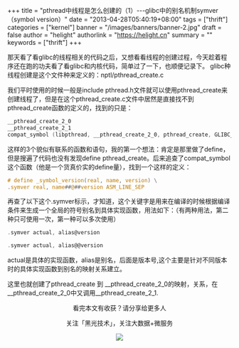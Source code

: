 +++
title = "pthread中线程是怎么创建的（1）---glibc中的别名机制symver（symbol version）"
date = "2013-04-28T05:40:19+08:00"
tags = ["thrift"]
categories = ["kernel"]
banner = "/images/banners/banner-2.jpg"
draft = false
author = "helight"
authorlink = "https://helight.cn"
summary = ""
keywords = ["thrift"]
+++

那天看了看glibc的线程相关的代码之后，又想看看线程的创建过程，今天趁着程序还在跑的功夫看了看glibc和内核代码，简单过了一下，也顺便记录下。
glibc种线程创建是这个文件种来定义的：nptl/pthread_create.c

我们平时使用的时候一般是include pthread.h文件就可以使用pthread_create来创建线程了，但是在这个pthread_create.c文件中居然是直接找不到pthread_create函数的定义的，找到的只是：
<!--more-->
```c
__pthread_create_2_0
__pthread_create_2_1
compat_symbol (libpthread, __pthread_create_2_0, pthread_create, GLIBC_2_0);
```

这样的3个貌似有联系的函数和语句，我的第一个想法：肯定是那里做了define，但是搜遍了代码也没有发现define pthread_create。后来追查了compat_symbol这个函数（他是一个货真价实的define量），找到一个这样的定义：
```c
# define _symbol_version(real, name, version) \
.symver real, name##@##version ASM_LINE_SEP
```
再查了以下这个.symver标示，才知道，这个关键字是用来在编译的时候根据编译条件来生成一个全局的符号别名到具体实现函数，用法如下：（有两种用法，第二种只可使用一次，第一种可以多次使用）
```c
.symver actual, alias@version

.symver actual, alias@@version
```

actual是具体的实现函数，alias是别名，后面是版本号,这个主要是针对不同版本时的具体实现函数到别名的映射关系建立。

这里也就创建了pthread_create 到 __pthread_create_2_0的映射，关系，在__pthread_create_2_0中又调用__pthread_create_2_1.

<center>
看完本文有收获？请分享给更多人<br>

关注「黑光技术」，关注大数据+微服务<br>

![](/images/qrcode_helight_tech.jpg)
</center>
